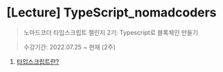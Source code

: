 # [Lecture] TypeScript_nomadcoders
> 노마드코더 타입스크립트 챌린지 2기: Typescript로 블록체인 만들기

> 수강기간: 2022.07.25 ~ 현재 (2주)

1. [타입스크립트란?](./1st_note.md)
